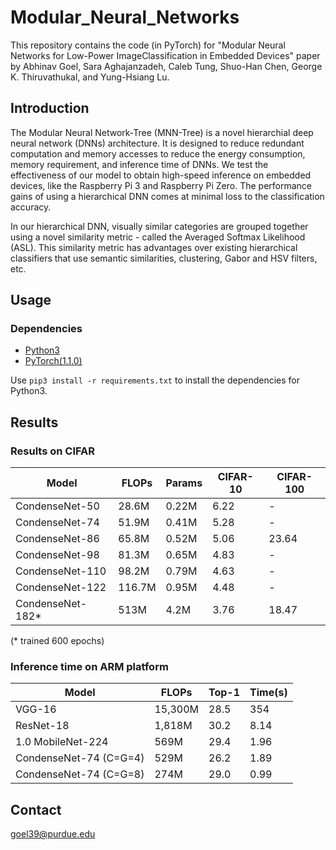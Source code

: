 # Modular_Neural_Networks

This repository contains the code (in PyTorch) for "Modular Neural Networks for Low-Power ImageClassification in Embedded Devices" paper by Abhinav Goel, Sara Aghajanzadeh, Caleb Tung, Shuo-Han Chen, George K. Thiruvathukal, and Yung-Hsiang Lu.

## Introduction

The Modular Neural Network-Tree (MNN-Tree) is a novel hierarchial deep neural network (DNNs) architecture. It is designed to reduce redundant computation and memory accesses to reduce the energy consumption, memory requirement, and inference time of DNNs. We test the effectiveness of our model to obtain high-speed inference on embedded devices, like the Raspberry Pi 3 and Raspberry Pi Zero. The performance gains of using a hierarchical DNN comes at minimal loss to the classification accuracy.

In our hierarchical DNN, visually similar categories are grouped together using a novel similarity metric - called the Averaged Softmax Likelihood (ASL). This similarity metric has advantages over existing hierarchical classifiers that use semantic similarities, clustering, Gabor and HSV filters, etc.

## Usage

### Dependencies

- [Python3](https://www.python.org/downloads/)
- [PyTorch(1.1.0)](http://pytorch.org)

Use ``` pip3 install -r requirements.txt ``` to install the dependencies for Python3.

## Results

### Results on CIFAR

| Model | FLOPs | Params | CIFAR-10 | CIFAR-100 |
|---|---|---|---|---|
| CondenseNet-50 | 28.6M | 0.22M | 6.22 | - |
| CondenseNet-74 | 51.9M | 0.41M | 5.28 | - |
| CondenseNet-86 | 65.8M | 0.52M | 5.06 | 23.64 |
| CondenseNet-98 | 81.3M | 0.65M | 4.83 | - |
| CondenseNet-110 | 98.2M | 0.79M | 4.63 | - |
| CondenseNet-122 | 116.7M | 0.95M | 4.48 | - |
| CondenseNet-182* | 513M | 4.2M | 3.76 | 18.47 |

(* trained 600 epochs)

### Inference time on ARM platform

| Model | FLOPs | Top-1 | Time(s) |
|---|---|---|---|
| VGG-16 | 15,300M | 28.5 | 354 |
| ResNet-18 | 1,818M | 30.2 | 8.14 |
| 1.0 MobileNet-224 | 569M | 29.4 | 1.96 |
| CondenseNet-74 (C=G=4) | 529M | 26.2 | 1.89 |
| CondenseNet-74 (C=G=8) | 274M | 29.0 | 0.99 |

## Contact
goel39@purdue.edu
